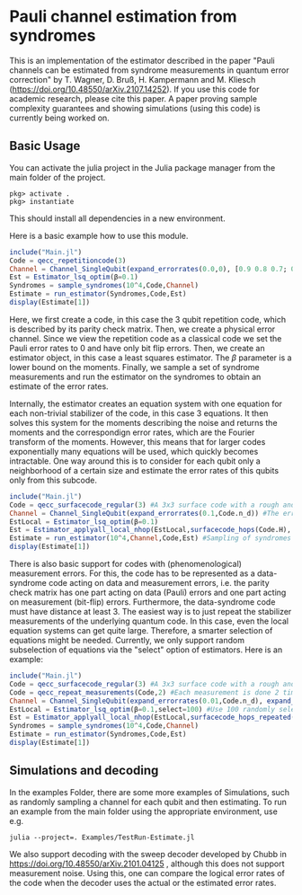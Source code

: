 # Pauli channel estimation from syndromes

This is an implementation of the estimator described in the paper "Pauli channels can be estimated from syndrome measurements in quantum error correction" by T. Wagner, D. Bruß, H. Kampermann and M. Kliesch (https://doi.org/10.48550/arXiv.2107.14252). If you use this code for academic research, please cite this paper. A paper proving sample complexity guarantees and showing simulations (using this code) is currently being worked on.

## Basic Usage

You can activate the julia project in the Julia package manager from the main folder of the project.
```
pkg> activate .
pkg> instantiate
```
This should install all dependencies in a new environment.


Here is a basic example how to use this module.
```julia
include("Main.jl")
Code = qecc_repetitioncode(3)
Channel = Channel_SingleQubit(expand_errorrates(0.0,0), [0.9 0.8 0.7; 0.1 0.2 0.3])
Est = Estimator_lsq_optim(β=0.1)
Syndromes = sample_syndromes(10^4,Code,Channel)
Estimate = run_estimator(Syndromes,Code,Est)
display(Estimate[1])
```
Here, we first create a code, in this case the 3 qubit repetition code, which is described by its parity check matrix. 
Then, we create a physical error channel. Since we view the repetition code as a classical code we set the Pauli error rates to 0 and have only bit flip errors.
Then, we create an estimator object, in this case a least squares estimator. The $\beta$ parameter is a lower bound on the moments.
Finally, we sample a set of syndrome measurements and run the estimator on the syndromes to obtain an estimate of the error rates.

Internally, the estimator creates an equation system with one equation for each non-trivial stabilizer of the code, in this case 3 equations. 
It then solves this system for the moments describing the noise and returns the moments and the correspondign error rates, which are the Fourier transform of the moments.
However, this means that for larger codes exponentially many equations will be used, which quickly becomes intractable. 
One way around this is to consider for each qubit only a neighborhood of a certain size and estimate the error rates of this qubits only from this subcode.
```julia
include("Main.jl")
Code = qecc_surfacecode_regular(3) #A 3x3 surface code with a rough and a smooth boundary
Channel = Channel_SingleQubit(expand_errorrates(0.1,Code.n_d)) #The error rates on each qubit are [0.9,0.03,0.03,0.03]
EstLocal = Estimator_lsq_optim(β=0.1)
Est = Estimator_applyall_local_nhop(EstLocal,surfacecode_hops(Code.H), nothing) #An estimator which applies EstLocal to each local Region. The regions are n-hop neighborhoods of each qubit.
Estimate = run_estimator(10^4,Channel,Code,Est) #Sampling of syndromes and estimation
display(Estimate[1])
```

There is also basic support for codes with (phenomenological) measurement errors.
For this, the code has to be represented as a data-syndrome code acting on data and measurement errors, i.e. the parity check matrix has one part acting on data (Pauli) errors and one part acting on measurement (bit-flip) errors. 
Furthermore, the data-syndrome code must have distance at least 3.
The easiest way is to just repeat the stabilizer measurements of the underlying quantum code.
In this case, even the local equation systems can get quite large.
Therefore, a smarter selection of equations might be needed.
Currently, we only support random subselection of equations via the "select" option of estimators.
Here is an example:
```julia
include("Main.jl")
Code = qecc_surfacecode_regular(3) #A 3x3 surface code with a rough and a smooth boundary
Code = qecc_repeat_measurements(Code,2) #Each measurement is done 2 times
Channel = Channel_SingleQubit(expand_errorrates(0.01,Code.n_d), expand_errorrates([0.98,0.02],24)) #The error rates on each qubit are [0.99,0.003,0.003,0.003], and each measurement hast a 0.01 chance to give the wrong outcome
EstLocal = Estimator_lsq_optim(β=0.1,select=100) #Use 100 randomly selected equations in each local region
Est = Estimator_applyall_local_nhop(EstLocal,surfacecode_hops_repeated(Code.H), nothing) #An estimator which applies EstLocal to each local Region. The regions are n-hop neighborhoods of each qubit.
Syndromes = sample_syndromes(10^4,Code,Channel)
Estimate = run_estimator(Syndromes,Code,Est)
display(Estimate[1])
```

## Simulations and decoding

In the examples Folder, there are some more examples of Simulations, such as randomly sampling a channel for each qubit and then estimating.
To run an example from the main folder using the appropriate environment, use e.g.

```
julia --project=. Examples/TestRun-Estimate.jl
```

We also support decoding with the sweep decoder developed by Chubb in https://doi.org/10.48550/arXiv.2101.04125 , although this does not support measurement noise.
Using this, one can compare the logical error rates of the code when the decoder uses the actual or the estimated error rates.
